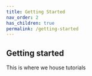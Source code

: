 ```yaml
---
title: Getting Started
nav_order: 2
has_children: true
permalink: /getting-started
---
```


## Getting started

This is where we house tutorials